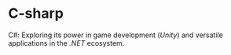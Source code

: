 # C-sharp
C#: Exploring its power in game development (*Unity*) and versatile applications in the *.NET* ecosystem.

